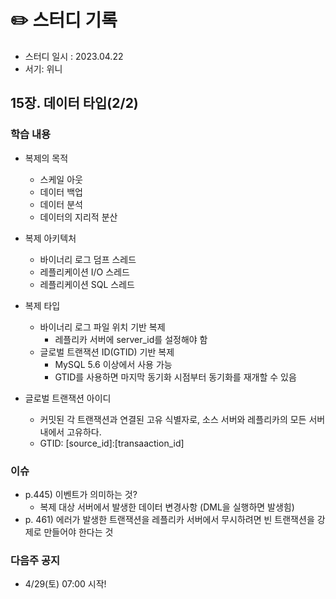 # ✏️ 스터디 기록

- 스터디 일시 : 2023.04.22
- 서기: 위니

## 15장. 데이터 타입(2/2)

### 학습 내용

- 복제의 목적
  - 스케일 아웃
  - 데이터 백업
  - 데이터 분석
  - 데이터의 지리적 분산

- 복제 아키텍처
  - 바이너리 로그 덤프 스레드
  - 레플리케이션 I/O 스레드
  - 레플리케이션 SQL 스레드

- 복제 타입
  - 바이너리 로그 파일 위치 기반 복제
    - 레플리카 서버에 server_id를 설정해야 함
  - 글로벌 트랜잭션 ID(GTID) 기반 복제
    - MySQL 5.6 이상에서 사용 가능
    - GTID를 사용하면 마지막 동기화 시점부터 동기화를 재개할 수 있음

- 글로벌 트랜잭션 아이디
  - 커밋된 각 트랜잭션과 연결된 고유 식별자로, 소스 서버와 레플리카의 모든 서버 내에서 고유하다.
  - GTID: [source_id]:[transaaction_id]

### 이슈

- p.445) 이벤트가 의미하는 것?
  - 복제 대상 서버에서 발생한 데이터 변경사항 (DML을 실행하면 발생힘)
- p. 461) 에러가 발생한 트랜잭션을 레플리카 서버에서 무시하려면 빈 트랜잭션을 강제로 만들어야 한다는 것


### 다음주 공지

- 4/29(토) 07:00 시작!
